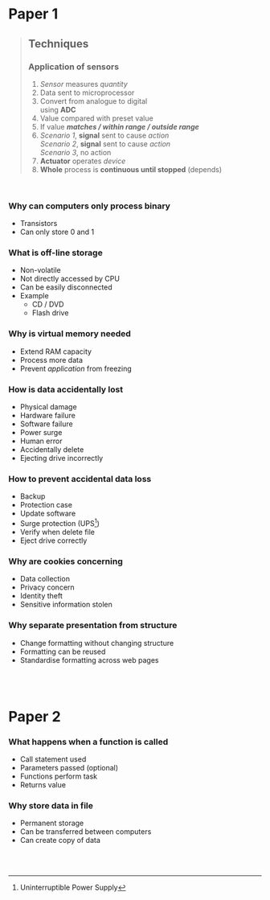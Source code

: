 # Paper 1

> ## Techniques
>
> ### Application of sensors
>
> 1. *Sensor* measures *quantity*
> 2. Data sent to microprocessor
> 3. Convert from analogue to digital \
>    using **ADC**
> 4. Value compared with preset value
> 5. If value ***matches / within range / outside range***
> 6. *Scenario 1*, **signal** sent to cause *action* \
>    *Scenario 2*, **signal** sent to cause *action* \
>    *Scenario 3*, no action
> 7. **Actuator** operates *device*
> 8. **Whole** process is **continuous until stopped** (depends)

<br>

### Why can computers only process binary
- Transistors
- Can only store 0 and 1

### What is off-line storage
- Non-volatile
- Not directly accessed by CPU
- Can be easily disconnected
- Example
    - CD / DVD
    - Flash drive

### Why is virtual memory needed
- Extend RAM capacity
- Process more data
- Prevent *application* from freezing

### How is data accidentally lost
- Physical damage
- Hardware failure
- Software failure
- Power surge
- Human error
- Accidentally delete
- Ejecting drive incorrectly

### How to prevent accidental data loss
- Backup
- Protection case
- Update software
- Surge protection (UPS[^UPS])
- Verify when delete file
- Eject drive correctly

### Why are cookies concerning
- Data collection
- Privacy concern
- Identity theft
- Sensitive information stolen

### Why separate presentation from structure
- Change formatting without changing structure
- Formatting can be reused
- Standardise formatting across web pages

<br><br>

# Paper 2

### What happens when a function is called
- Call statement used
- Parameters passed (optional)
- Functions perform task
- Returns value

### Why store data in file
- Permanent storage
- Can be transferred between computers
- Can create copy of data

<br><br>

[^UPS]: Uninterruptible Power Supply
